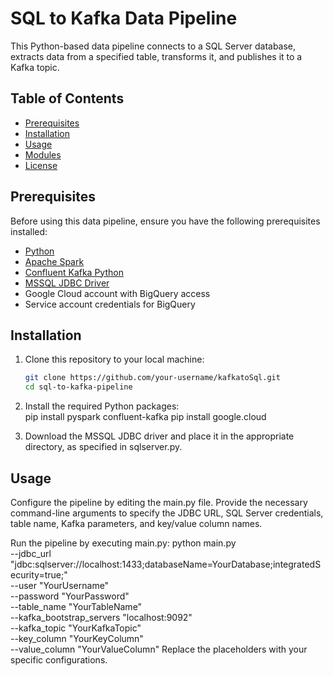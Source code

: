 # SQL to Kafka Data Pipeline

This Python-based data pipeline connects to a SQL Server database, extracts data from a specified table, transforms it, and publishes it to a Kafka topic.

## Table of Contents
- [Prerequisites](#prerequisites)
- [Installation](#installation)
- [Usage](#usage)
- [Modules](#modules)
- [License](#license)

## Prerequisites

Before using this data pipeline, ensure you have the following prerequisites installed:

- [Python](https://www.python.org/downloads/)
- [Apache Spark](https://spark.apache.org/downloads.html)
- [Confluent Kafka Python](https://docs.confluent.io/platform/current/clients/confluent-kafka-python/html/index.html)
- [MSSQL JDBC Driver](https://docs.microsoft.com/en-us/sql/connect/jdbc/building-the-connection-url?view=sql-server-ver15)
- Google Cloud account with BigQuery access
- Service account credentials for BigQuery

## Installation

1. Clone this repository to your local machine:

   ```bash
   git clone https://github.com/your-username/kafkatoSql.git
   cd sql-to-kafka-pipeline
2. Install the required Python packages:  
   pip install pyspark confluent-kafka
   pip install google.cloud
3. Download the MSSQL JDBC driver and place it in the appropriate directory, as specified in sqlserver.py.


## Usage

Configure the pipeline by editing the main.py file. Provide the necessary command-line arguments to specify the JDBC URL, SQL Server credentials, table name, Kafka parameters, and key/value column names.

Run the pipeline by executing main.py:
python main.py \
  --jdbc_url "jdbc:sqlserver://localhost:1433;databaseName=YourDatabase;integratedSecurity=true;" \
  --user "YourUsername" \
  --password "YourPassword" \
  --table_name "YourTableName" \
  --kafka_bootstrap_servers "localhost:9092" \
  --kafka_topic "YourKafkaTopic" \
  --key_column "YourKeyColumn" \
  --value_column "YourValueColumn"
Replace the placeholders with your specific configurations.
